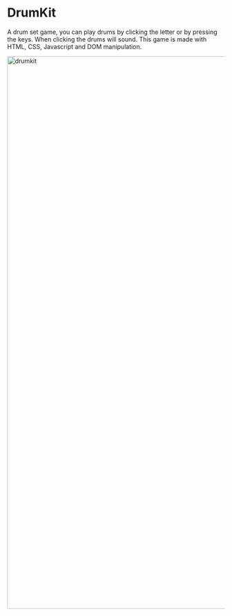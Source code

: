 # DrumKit

A drum set game, you can play drums by clicking the letter or by pressing the keys. When clicking the drums will sound.
This game is made with HTML, CSS, Javascript and DOM manipulation. 


<img width="1277" alt="drumkit" src="https://user-images.githubusercontent.com/68075493/214534159-af3d3f69-a460-421e-8b39-5a9f848dcdc5.png">

